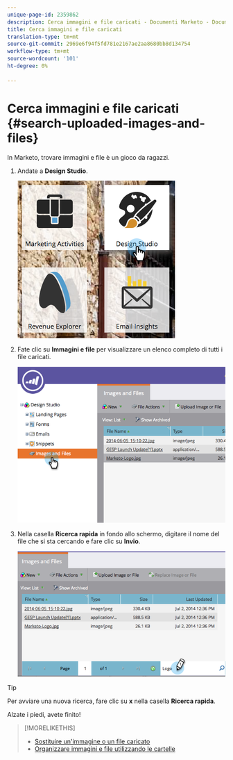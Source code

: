 ```yaml
---
unique-page-id: 2359862
description: Cerca immagini e file caricati - Documenti Marketo - Documentazione del prodotto
title: Cerca immagini e file caricati
translation-type: tm+mt
source-git-commit: 2969e6f94f5fd781e2167ae2aa8680bb8d134754
workflow-type: tm+mt
source-wordcount: '101'
ht-degree: 0%

---
```



# Cerca immagini e file caricati {#search-uploaded-images-and-files}

In Marketo, trovare immagini e file è un gioco da ragazzi.

1. Andate a **Design Studio**.

   ![](assets/designstudio-1.png)

1. Fate clic su **Immagini e file** per visualizzare un elenco completo di tutti i file caricati.

   ![](assets/image2014-9-16-11-3a44-3a4.png)

1. Nella casella **Ricerca rapida** in fondo allo schermo, digitare il nome del file che si sta cercando e fare clic su **Invio**.

   ![](assets/image2014-9-16-11-3a46-3a32.png)

>[!TIP]
>
>Per avviare una nuova ricerca, fare clic su **x** nella casella **Ricerca rapida**.

Alzate i piedi, avete finito!

>[!MORELIKETHIS]
>
>* [Sostituire un&#39;immagine o un file caricato](/help/marketo/product-docs/demand-generation/images-and-files/replace-an-uploaded-image-or-file.md)
>* [Organizzare immagini e file utilizzando le cartelle](/help/marketo/product-docs/demand-generation/images-and-files/organize-your-images-and-files-using-folders.md)

